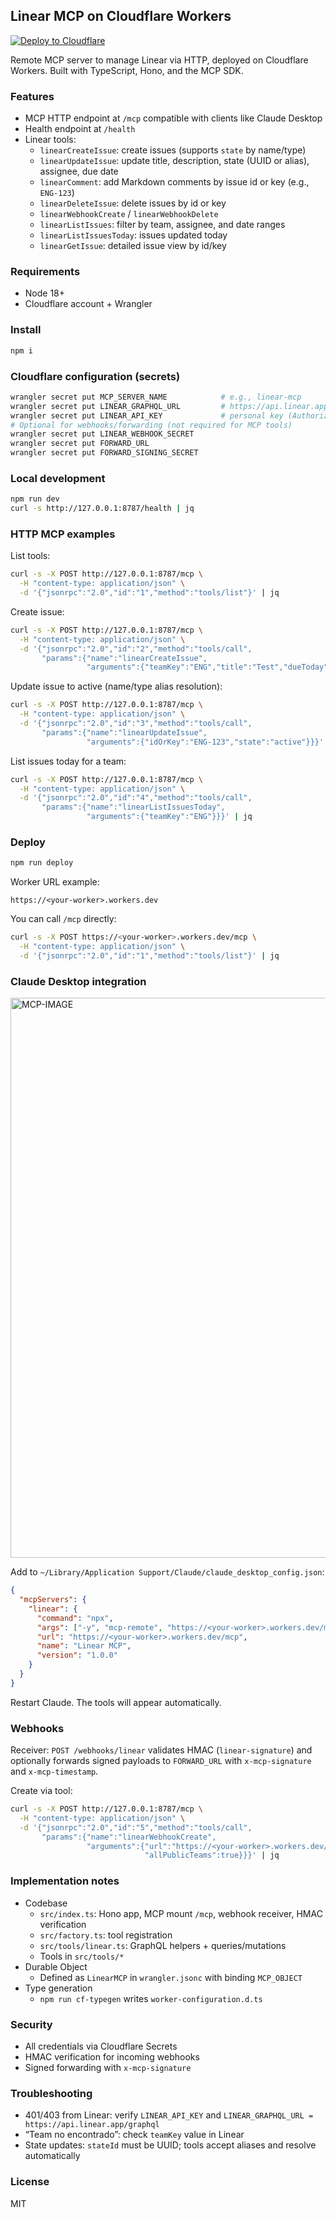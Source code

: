 ## Linear MCP on Cloudflare Workers

[![Deploy to Cloudflare](https://deploy.workers.cloudflare.com/button)](https://deploy.workers.cloudflare.com/?url=https://github.com/Kenth06/linear-mcp)

Remote MCP server to manage Linear via HTTP, deployed on Cloudflare Workers. Built with TypeScript, Hono, and the MCP SDK.

### Features

- MCP HTTP endpoint at `/mcp` compatible with clients like Claude Desktop
- Health endpoint at `/health`
- Linear tools:
  - `linearCreateIssue`: create issues (supports `state` by name/type)
  - `linearUpdateIssue`: update title, description, state (UUID or alias), assignee, due date
  - `linearComment`: add Markdown comments by issue id or key (e.g., `ENG-123`)
  - `linearDeleteIssue`: delete issues by id or key
  - `linearWebhookCreate` / `linearWebhookDelete`
  - `linearListIssues`: filter by team, assignee, and date ranges
  - `linearListIssuesToday`: issues updated today
  - `linearGetIssue`: detailed issue view by id/key

### Requirements

- Node 18+
- Cloudflare account + Wrangler

### Install

```bash
npm i
```

### Cloudflare configuration (secrets)

```bash
wrangler secret put MCP_SERVER_NAME            # e.g., linear-mcp
wrangler secret put LINEAR_GRAPHQL_URL         # https://api.linear.app/graphql
wrangler secret put LINEAR_API_KEY             # personal key (Authorization: <KEY>)
# Optional for webhooks/forwarding (not required for MCP tools)
wrangler secret put LINEAR_WEBHOOK_SECRET
wrangler secret put FORWARD_URL
wrangler secret put FORWARD_SIGNING_SECRET
```

### Local development

```bash
npm run dev
curl -s http://127.0.0.1:8787/health | jq
```

### HTTP MCP examples

List tools:

```bash
curl -s -X POST http://127.0.0.1:8787/mcp \
  -H "content-type: application/json" \
  -d '{"jsonrpc":"2.0","id":"1","method":"tools/list"}' | jq
```

Create issue:

```bash
curl -s -X POST http://127.0.0.1:8787/mcp \
  -H "content-type: application/json" \
  -d '{"jsonrpc":"2.0","id":"2","method":"tools/call",
       "params":{"name":"linearCreateIssue",
                 "arguments":{"teamKey":"ENG","title":"Test","dueToday":true}}}' | jq
```

Update issue to active (name/type alias resolution):

```bash
curl -s -X POST http://127.0.0.1:8787/mcp \
  -H "content-type: application/json" \
  -d '{"jsonrpc":"2.0","id":"3","method":"tools/call",
       "params":{"name":"linearUpdateIssue",
                 "arguments":{"idOrKey":"ENG-123","state":"active"}}}' | jq
```

List issues today for a team:

```bash
curl -s -X POST http://127.0.0.1:8787/mcp \
  -H "content-type: application/json" \
  -d '{"jsonrpc":"2.0","id":"4","method":"tools/call",
       "params":{"name":"linearListIssuesToday",
                 "arguments":{"teamKey":"ENG"}}}' | jq
```

### Deploy

```bash
npm run deploy
```

Worker URL example:

```
https://<your-worker>.workers.dev
```

You can call `/mcp` directly:

```bash
curl -s -X POST https://<your-worker>.workers.dev/mcp \
  -H "content-type: application/json" \
  -d '{"jsonrpc":"2.0","id":"1","method":"tools/list"}' | jq
```

### Claude Desktop integration

<img width="1152" height="896" alt="MCP-IMAGE" src="https://github.com/user-attachments/assets/f0da67a4-795e-4c73-86c7-ae563d50000f" />



Add to `~/Library/Application Support/Claude/claude_desktop_config.json`:

```json
{
  "mcpServers": {
    "linear": {
      "command": "npx",
      "args": ["-y", "mcp-remote", "https://<your-worker>.workers.dev/mcp"],
      "url": "https://<your-worker>.workers.dev/mcp",
      "name": "Linear MCP",
      "version": "1.0.0"
    }
  }
}
```

Restart Claude. The tools will appear automatically.

### Webhooks

Receiver: `POST /webhooks/linear` validates HMAC (`linear-signature`) and optionally forwards signed payloads to `FORWARD_URL` with `x-mcp-signature` and `x-mcp-timestamp`.

Create via tool:

```bash
curl -s -X POST http://127.0.0.1:8787/mcp \
  -H "content-type: application/json" \
  -d '{"jsonrpc":"2.0","id":"5","method":"tools/call",
       "params":{"name":"linearWebhookCreate",
                 "arguments":{"url":"https://<your-worker>.workers.dev/webhooks/linear",
                              "allPublicTeams":true}}}' | jq
```

### Implementation notes

- Codebase
  - `src/index.ts`: Hono app, MCP mount `/mcp`, webhook receiver, HMAC verification
  - `src/factory.ts`: tool registration
  - `src/tools/linear.ts`: GraphQL helpers + queries/mutations
  - Tools in `src/tools/*`
- Durable Object
  - Defined as `LinearMCP` in `wrangler.jsonc` with binding `MCP_OBJECT`
- Type generation
  - `npm run cf-typegen` writes `worker-configuration.d.ts`

### Security

- All credentials via Cloudflare Secrets
- HMAC verification for incoming webhooks
- Signed forwarding with `x-mcp-signature`

### Troubleshooting

- 401/403 from Linear: verify `LINEAR_API_KEY` and `LINEAR_GRAPHQL_URL = https://api.linear.app/graphql`
- “Team no encontrado”: check `teamKey` value in Linear
- State updates: `stateId` must be UUID; tools accept aliases and resolve automatically

### License

MIT


